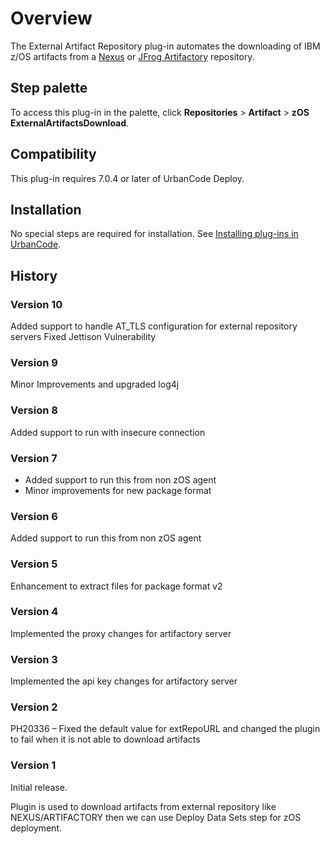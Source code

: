 # Overview

The External Artifact Repository plug-in automates the downloading of IBM z/OS artifacts from a [Nexus](https://www.sonatype.com/product-nexus-repository) or [JFrog Artifactory](https://jfrog.com/artifactory/) repository.

## Step palette

To access this plug-in in the palette, click **Repositories** > **Artifact** > **zOS ExternalArtifactsDownload**.

## Compatibility

This plug-in requires 7.0.4 or later of UrbanCode Deploy.

## Installation

No special steps are required for installation. See [Installing plug-ins in UrbanCode](https://community.ibm.com/community/user/wasdevops/blogs/laurel-dickson-bull1/2022/06/13/install-plugins "Installing plug-ins in UrbanCode").

## History

### Version 10

Added support to handle AT_TLS configuration for external repository servers
Fixed Jettison Vulnerability

### Version 9

Minor Improvements and upgraded log4j

### Version 8

Added support to run with insecure connection

### Version 7

* Added support to run this from non zOS agent
* Minor improvements for new package format

### Version 6

Added support to run this from non zOS agent

### Version 5

Enhancement to extract files for package format v2

### Version 4

Implemented the proxy changes for artifactory server

### Version 3

Implemented the api key changes for artifactory server

### Version 2

PH20336 – Fixed the default value for extRepoURL and changed the plugin to fail when it is not able to download artifacts

### Version 1

Initial release. 

Plugin is used to download artifacts from external repository like NEXUS/ARTIFACTORY then we can use Deploy Data Sets step for zOS deployment.
